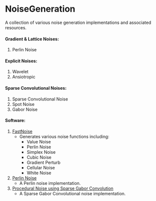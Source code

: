 # NoiseGeneration

A collection of various noise generation implementations and associated resources.

#### Gradient & Lattice Noises:
  1. Perlin Noise

#### Explicit Noises:
  1. Wavelet
  2. Ansiotropic

#### Sparse Convolutional Noises:
  1. Sparse Convolutional Noise
  2. Spot Noise
  3. Gabor Noise

#### Software:
  1. [FastNoise](https://github.com/Auburns/FastNoise)
      - Generates various noise functions including:
          - Value Noise
          - Perlin Noise
          - Simplex Noise
          - Cubic Noise
          - Gradient Perturb
          - Cellular Noise
          - White Noise
  2. [Perlin Noise](https://github.com/WesOfX/perlin-noise)
      - A Perlin noise implementation.
  3. [Procedural Noise using Sparse Gabor Convolution](http://graphics.cs.kuleuven.be/publications/LLDD09PNSGC/)
      - A Sparse Gabor Convolutional noise implementation.
